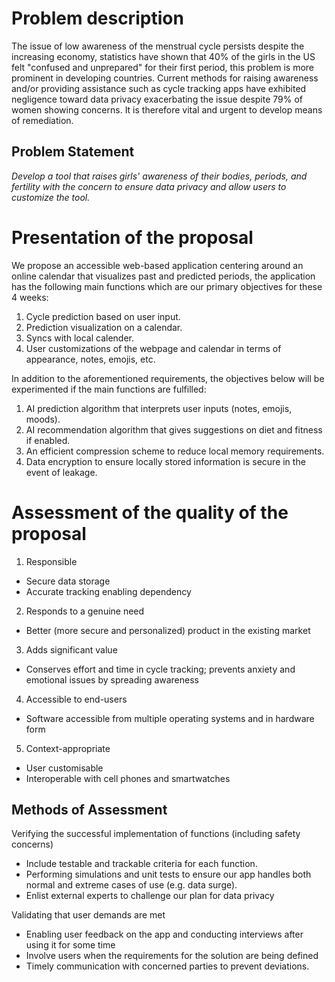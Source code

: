 # Problem description
The issue of low awareness of the menstrual cycle persists despite the increasing economy, statistics have shown that 40% of the girls in the US felt "confused and unprepared" for their first period, this problem is more prominent in developing countries. Current methods for raising awareness and/or providing assistance such as cycle tracking apps have exhibited negligence toward data privacy exacerbating the issue despite 79% of women showing concerns. It is therefore vital and urgent to develop means of remediation.

## Problem Statement

*Develop a tool that raises girls' awareness of their bodies, periods, and fertility with the concern to ensure data privacy and allow users to customize the tool.*


# Presentation of the proposal

We propose an accessible web-based application centering around an online calendar that visualizes past and predicted periods, the application has the following main functions which are our primary objectives for these 4 weeks:
1. Cycle prediction based on user input.
2. Prediction visualization on a calendar.
3. Syncs with local calender.
4. User customizations of the webpage and calendar in terms of appearance, notes, emojis, etc.

In addition to the aforementioned requirements, the objectives below will be experimented if the main functions are fulfilled:
1. AI prediction algorithm that interprets user inputs (notes, emojis, moods).
2. AI recommendation algorithm that gives suggestions on diet and fitness if enabled.
3. An efficient compression scheme to reduce local memory requirements.
4. Data encryption to ensure locally stored information is secure in the event of leakage.


# Assessment of the quality of the proposal
1. Responsible
  - Secure data storage
  - Accurate tracking enabling dependency
2. Responds to a genuine need
  - Better (more secure and personalized) product in the existing market
3. Adds significant value
  - Conserves effort and time in cycle tracking; prevents anxiety and emotional issues by spreading awareness
4. Accessible to end-users
  - Software accessible from multiple operating systems and in hardware form
5. Context-appropriate
  - User customisable
  - Interoperable with cell phones and smartwatches

## Methods of Assessment
Verifying the successful implementation of functions (including safety concerns)
- Include testable and trackable criteria for each function.
- Performing simulations and unit tests to ensure our app handles both normal and extreme cases of use (e.g. data surge).
- Enlist external experts to challenge our plan for data privacy

Validating that user demands are met 
- Enabling user feedback on the app and conducting interviews after using it for some time
- Involve users when the requirements for the solution are being defined
- Timely communication with concerned parties to prevent deviations.


